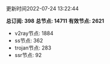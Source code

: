 更新时间2022-07-24 13:22:44

**总订阅: 398**
**总节点: 14711**
**有效节点: 2621**
- v2ray节点: 1884
- ss节点: 362
- trojan节点: 283
- ssr节点: 92
